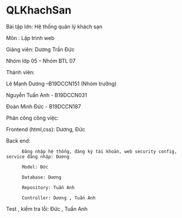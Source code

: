 # QLKhachSan
Bài tập lớn: Hệ thống quản lý khách sạn

Môn : Lập trình web

Giảng viên: Dương Trần Đức

Nhóm lớp 05 – Nhóm BTL 07

Thành viên:

Lê Mạnh Dương –B19DCCN151 (Nhóm trưởng)

Nguyễn Tuấn Anh - B19DCCN031

Đoàn Minh Đức - B19DCCN187



Phân công công việc:


Frontend (html,css): Dương, Đức 

Back end: 

          Đăng nhập hệ thống, đăng ký tài khoản, web security config, service đăng nhập: Dương
          
          Model: Đức
          
          Database: Dương
          
          Repository: Tuấn Anh
          
          Controller: Dương , Tuấn Anh 
          
Test , kiểm tra lỗi: Đức , Tuấn Anh 
